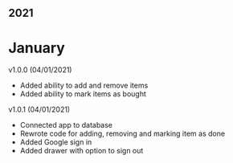 ## 2021
# January
v1.0.0 (04/01/2021)
- Added ability to add and remove items
- Added ability to mark items as bought

v1.0.1 (04/01/2021)
- Connected app to database
- Rewrote code for adding, removing and marking item as done
- Added Google sign in
- Added drawer with option to sign out
